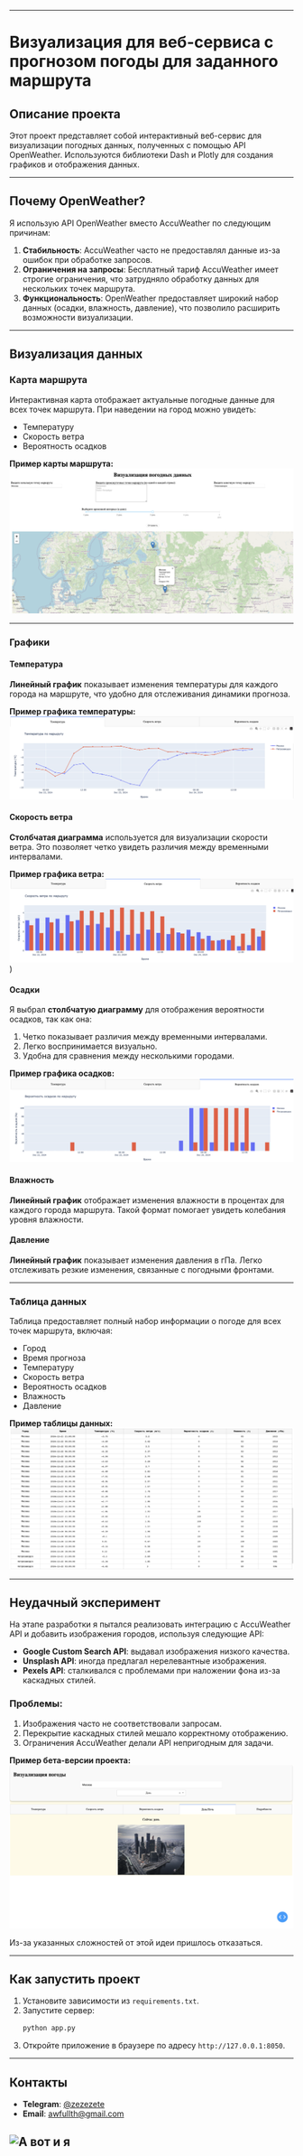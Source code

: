 
---

# Визуализация для веб-сервиса с прогнозом погоды для заданного маршрута

## Описание проекта
Этот проект представляет собой интерактивный веб-сервис для визуализации погодных данных, полученных с помощью API OpenWeather. Используются библиотеки Dash и Plotly для создания графиков и отображения данных.

---

## Почему OpenWeather?
Я использую API OpenWeather вместо AccuWeather по следующим причинам:
1. **Стабильность**: AccuWeather часто не предоставлял данные из-за ошибок при обработке запросов.
2. **Ограничения на запросы**: Бесплатный тариф AccuWeather имеет строгие ограничения, что затрудняло обработку данных для нескольких точек маршрута.
3. **Функциональность**: OpenWeather предоставляет широкий набор данных (осадки, влажность, давление), что позволило расширить возможности визуализации.

---

## Визуализация данных

### Карта маршрута
Интерактивная карта отображает актуальные погодные данные для всех точек маршрута. При наведении на город можно увидеть:
- Температуру
- Скорость ветра
- Вероятность осадков

**Пример карты маршрута:**
![Карта маршрута](pic/map.png)

---

### Графики

#### Температура
**Линейный график** показывает изменения температуры для каждого города на маршруте, что удобно для отслеживания динамики прогноза.

**Пример графика температуры:**
![График температуры](pic/temperature.png)

#### Скорость ветра
**Столбчатая диаграмма** используется для визуализации скорости ветра. Это позволяет четко увидеть различия между временными интервалами.

**Пример графика ветра:**
![График ветра](pic/wind.png))

#### Осадки
Я выбрал **столбчатую диаграмму** для отображения вероятности осадков, так как она:
1. Четко показывает различия между временными интервалами.
2. Легко воспринимается визуально.
3. Удобна для сравнения между несколькими городами.

**Пример графика осадков:**
![График осадков](pic/prob.png)

#### Влажность
**Линейный график** отображает изменения влажности в процентах для каждого города маршрута. Такой формат помогает увидеть колебания уровня влажности.

#### Давление
**Линейный график** показывает изменения давления в гПа. Легко отслеживать резкие изменения, связанные с погодными фронтами.

---

### Таблица данных
Таблица предоставляет полный набор информации о погоде для всех точек маршрута, включая:
- Город
- Время прогноза
- Температуру
- Скорость ветра
- Вероятность осадков
- Влажность
- Давление

**Пример таблицы данных:**
![Таблица данных](pic/table.png)

---

## Неудачный эксперимент

На этапе разработки я пытался реализовать интеграцию с AccuWeather API и добавить изображения городов, используя следующие API:
- **Google Custom Search API**: выдавал изображения низкого качества.
- **Unsplash API**: иногда предлагал нерелевантные изображения.
- **Pexels API**: сталкивался с проблемами при наложении фона из-за каскадных стилей.

### Проблемы:
1. Изображения часто не соответствовали запросам.
2. Перекрытие каскадных стилей мешало корректному отображению.
3. Ограничения AccuWeather делали API непригодным для задачи.

**Пример бета-версии проекта:**
![Бета-версия](pic/GoogleSearch.png)

Из-за указанных сложностей от этой идеи пришлось отказаться.

---

## Как запустить проект
1. Установите зависимости из `requirements.txt`.
2. Запустите сервер:
   ```bash
   python app.py
   ```
3. Откройте приложение в браузере по адресу `http://127.0.0.1:8050`.

---

## Контакты
- **Telegram**: [@zezezete](https://t.me/zezezete)
- **Email**: [awfullth@gmail.com](mailto:awfullth@gmail.com)

![А вот и я](pic/Я.jpg)
---

